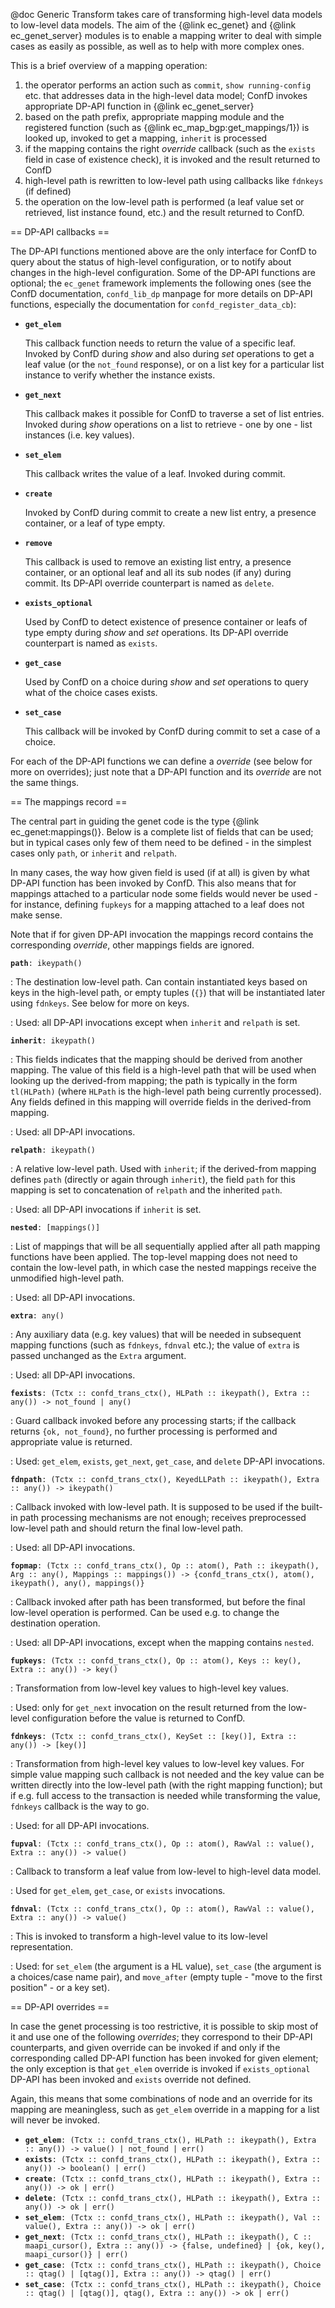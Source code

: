 @doc Generic Transform takes care of transforming high-level data models to low-level data
models.  The aim of the {@link ec_genet} and {@link ec_genet_server} modules is to enable
a mapping writer to deal with simple cases as easily as possible, as well as to help with
more complex ones.

This is a brief overview of a mapping operation:

 1. the operator performs an action such as `commit`, `show running-config`
    etc. that addresses data in the high-level data model; ConfD invokes
    appropriate DP-API function in {@link ec_genet_server}
 2. based on the path prefix, appropriate mapping module and the registered
    function (such as {@link ec_map_bgp:get_mappings/1}) is looked up, invoked
    to get a mapping, `inherit` is processed
 3. if the mapping contains the right *override* callback (such as the `exists`
    field in case of existence check), it is invoked and the result returned to
    ConfD
 4. high-level path is rewritten to low-level path using callbacks like
    `fdnkeys` (if defined)
 5. the operation on the low-level path is performed (a leaf value set or
    retrieved, list instance found, etc.) and the result returned to ConfD.

== DP-API callbacks ==

The DP-API functions mentioned above are the only interface for ConfD to query
about the status of high-level configuration, or to notify about changes in the
high-level configuration. Some of the DP-API functions are optional; the
`ec_genet` framework implements the following ones (see the ConfD
documentation, `confd_lib_dp` manpage for more details on DP-API functions,
especially the documentation for `confd_register_data_cb`):

 * **`get_elem`**

    This callback function needs to return the value of a specific
    leaf. Invoked by ConfD during *show* and also during *set*
    operations to get a leaf value (or the `not_found` response), or on a list
    key for a particular list instance to verify whether the instance exists.

 * **`get_next`**

    This callback makes it possible for ConfD to traverse a set of list
    entries. Invoked during *show* operations on a list to retrieve -
    one by one - list instances (i.e. key values).

 * **`set_elem`**

    This callback writes the value of a leaf. Invoked during commit.

 * **`create`**

    Invoked by ConfD during commit to create a new list entry, a presence
    container, or a leaf of type empty.

 * **`remove`**

    This callback is used to remove an existing list entry, a presence
    container, or an optional leaf and all its sub nodes (if any) during
    commit. Its DP-API override counterpart is named as `delete`.

 * **`exists_optional`**

    Used by ConfD to detect existence of presence container or leafs of type
    empty during *show* and *set* operations. Its DP-API override
    counterpart is named as `exists`.

 * **`get_case`**

    Used by ConfD on a choice during *show* and *set* operations
    to query what of the choice cases exists.

 * **`set_case`**

    This callback will be invoked by ConfD during commit to set a case of a
    choice.

For each of the DP-API functions we can define a *override* (see below for more
on overrides); just note that a DP-API function and its *override* are not the
same things.


== The mappings record ==

The central part in guiding the genet code is the type {@link
ec_genet:mappings()}. Below is a complete list of fields that can be used; but
in typical cases only few of them need to be defined - in the simplest cases
only `path`, or `inherit` and `relpath`.

In many cases, the way how given field is used (if at all) is given by what
DP-API function has been invoked by ConfD. This also means that for mappings
attached to a particular node some fields would never be used - for instance,
defining `fupkeys` for a mapping attached to a leaf does not make sense.

Note that if for given DP-API invocation the mappings record contains the
corresponding *override*, other mappings fields are ignored.

**`path`**`: ikeypath()`

:  The destination low-level path. Can contain instantiated keys based on keys
   in the high-level path, or empty tuples (`{}`) that will be instantiated
   later using `fdnkeys`. See below for more on keys.

: Used: all DP-API invocations except when `inherit` and `relpath` is set.

**`inherit`**`: ikeypath()`

:  This fields indicates that the mapping should be derived from another
   mapping. The value of this field is a high-level path that will be used when
   looking up the derived-from mapping; the path is typically in the form
   `tl(HLPath)` (where `HLPath` is the high-level path being currently
   processed). Any fields defined in this mapping will override fields in the
   derived-from mapping.

:  Used: all DP-API invocations.

**`relpath`**`: ikeypath()`

:  A relative low-level path. Used with `inherit`; if the derived-from mapping
   defines `path` (directly or again through `inherit`), the field `path` for
   this mapping is set to concatenation of `relpath` and the inherited `path`.

:  Used: all DP-API invocations if `inherit` is set.

**`nested`**`: [mappings()]`

:  List of mappings that will be all sequentially applied after all path
   mapping functions have been applied. The top-level mapping does not need to
   contain the low-level path, in which case the nested mappings receive the
   unmodified high-level path.

:  Used: all DP-API invocations.

**`extra`**`: any()`

:  Any auxiliary data (e.g. key values) that will be needed in subsequent
   mapping functions (such as `fdnkeys`, `fdnval` etc.); the value of `extra`
   is passed unchanged as the `Extra` argument.

:  Used: all DP-API invocations.

**`fexists`**`: (Tctx :: confd_trans_ctx(), HLPath :: ikeypath(), Extra :: any()) -> not_found | any()`

:  Guard callback invoked before any processing starts; if the callback returns
   `{ok, not_found}`, no further processing is performed and appropriate value
   is returned.

:  Used: `get_elem`, `exists`, `get_next`, `get_case`, and `delete` DP-API
   invocations.

**`fdnpath`**`: (Tctx :: confd_trans_ctx(), KeyedLLPath :: ikeypath(), Extra :: any()) -> ikeypath()`

:  Callback invoked with low-level path. It is supposed to be used if the
   built-in path processing mechanisms are not enough; receives preprocessed
   low-level path and should return the final low-level path.

:  Used: all DP-API invocations.

**`fopmap`**`: (Tctx :: confd_trans_ctx(), Op :: atom(), Path :: ikeypath(), Arg :: any(), Mappings :: mappings()) ->
    {confd_trans_ctx(), atom(), ikeypath(), any(), mappings()}`

:  Callback invoked after path has been transformed, but before the final
   low-level operation is performed. Can be used e.g. to change the destination
   operation.

:  Used: all DP-API invocations, except when the mapping contains `nested`.

**`fupkeys`**`: (Tctx :: confd_trans_ctx(), Op :: atom(), Keys :: key(), Extra :: any()) -> key()`

:  Transformation from low-level key values to high-level key values.

:  Used: only for `get_next` invocation on the result returned from the
   low-level configuration before the value is returned to ConfD.

**`fdnkeys`**`: (Tctx :: confd_trans_ctx(), KeySet :: [key()], Extra :: any()) -> [key()]`

:  Transformation from high-level key values to low-level key values. For
   simple value mapping such callback is not needed and the key value can be
   written directly into the low-level path (with the right mapping function);
   but if e.g. full access to the transaction is needed while transforming the
   value, `fdnkeys` callback is the way to go.

:  Used: for all DP-API invocations.

**`fupval`**`: (Tctx :: confd_trans_ctx(), Op :: atom(), RawVal :: value(), Extra :: any()) -> value()`

:  Callback to transform a leaf value from low-level to high-level data model.

:  Used for `get_elem`, `get_case`, or `exists` invocations.

**`fdnval`**`: (Tctx :: confd_trans_ctx(), Op :: atom(), RawVal :: value(), Extra :: any()) -> value()`

:  This is invoked to transform a high-level value to its low-level
   representation.

:  Used: for `set_elem` (the argument is a HL value), `set_case` (the argument
   is a choices/case name pair), and `move_after` (empty tuple - "move to the
   first position" - or a key set).


== DP-API overrides ==

In case the genet processing is too restrictive, it is possible to skip most of
it and use one of the following *overrides*; they correspond to their DP-API
counterparts, and given override can be invoked if and only if the
corresponding called DP-API function has been invoked for given element; the
only exception is that `get_elem` override is invoked if `exists_optional`
DP-API has been invoked and `exists` override not defined.

Again, this means that some combinations of node and an override for its
mapping are meaningless, such as `get_elem` override in a mapping for a list
will never be invoked.

 * **`get_elem`**`: (Tctx :: confd_trans_ctx(), HLPath :: ikeypath(), Extra :: any()) ->
   value() | not_found | err()`
 * **`exists`**`: (Tctx :: confd_trans_ctx(), HLPath :: ikeypath(), Extra :: any()) ->
   boolean() | err()`
 * **`create`**`: (Tctx :: confd_trans_ctx(), HLPath :: ikeypath(), Extra :: any()) ->
   ok | err()`
 * **`delete`**`: (Tctx :: confd_trans_ctx(), HLPath :: ikeypath(), Extra :: any()) ->
   ok | err()`
 * **`set_elem`**`: (Tctx :: confd_trans_ctx(), HLPath :: ikeypath(), Val :: value(), Extra :: any()) ->
   ok | err()`
 * **`get_next`**`: (Tctx :: confd_trans_ctx(), HLPath :: ikeypath(), C :: maapi_cursor(), Extra :: any()) ->
   {false, undefined} | {ok, key(), maapi_cursor()} | err()`
 * **`get_case`**`: (Tctx :: confd_trans_ctx(), HLPath :: ikeypath(),
                     Choice :: qtag() | [qtag()], Extra :: any()) ->
   qtag() | err()`
 * **`set_case`**`: (Tctx :: confd_trans_ctx(), HLPath :: ikeypath(),
                     Choice :: qtag() | [qtag()], qtag(), Extra :: any()) ->
   ok | err()`
